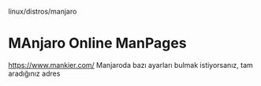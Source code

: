 
linux/distros/manjaro

# MAnjaro Online ManPages


https://www.mankier.com/
Manjaroda bazı ayarları bulmak istiyorsanız, tam aradığınız adres